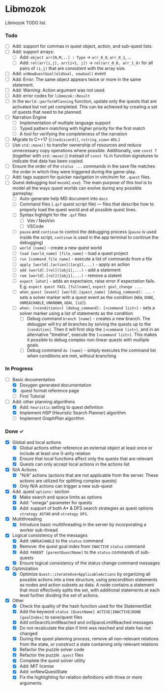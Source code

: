 # Libmozok

Libmozok TODO list.

### Todo

- [ ] Add: support for commas in quest object, action, and sub-quest lists.
- [ ] Add: support arrays:
    - [ ] Add: `object arr[N,M,..] : Type` -> `arr_0_0`, `arr_0_1`, ...
    - [ ] Add: `rel(arr[i,j], arr[i+1, j])` -> `rel(arr_0_0, arr_1_0)` for all pairs of `(i,j)` that are consistent with the array size.
- [ ] Add: `onNewQuestGoal(oldGoal, newGoal)` event
- [ ] Add: Error: The same object appears twice or more in the same statement.
- [ ] Add: Warning: Action argument was not used.
- [ ] Add: error codes for `libmozok::Result`
- [ ] In the `World::performPlanning` function, update only the quests that are activated but not yet completed. This can be achieved by creating a set of quests that need to be planned.
- [ ] Narration Engine
    - [ ] Implementation of multiple language support
    - [ ] Typed pattern matching with higher priority for the first match
    - [ ] A tool for verifying the completeness of the narration
- [ ] Migrate to C++17 (`[[nodiscard]]`, `<string_view>` etc.)
- [ ] Use `std::move()` to transfer ownership of resources and reduce unnecessary copy operations where possible. Additionally, use `const T` (together with `std::move()`) instead of `const T&` in function signatures to indicate that data has been copied.
- [ ] Ensure the order of the `status ...` commands in the save file matches the order in which they were triggered during the game-play.
- [ ] Add: tags support for quicker navigation in vim/nvim for `.quest` files.
- [ ] Quest debugging tool `mozok`(`.exe`). The main purpose of this tool is to model all the ways quest worlds can evolve during any possible gameplay:
    - [ ] Auto-generate help MD document into `docs`
    - [ ] Command files (`.qsf` quest script file) — files that describe how to properly load the quest world and all possible quest lines.
    - [ ] Syntax highlight for the `.qsf` files
        - [ ] Vim / NeoVim
        - [ ] VSCode
    - [ ] `pause` and `continue` to control the debugging process (`pause` is used inside the script, `continue` is used in the app terminal to continue the debugging)
    - [ ] `world [name]` - create a new quest world
    - [ ] `load [world_name] [file_name]` - load a quest project
    - [ ] `run [command_file_name]` - execute a list of commands from a file
    - [ ] `apply [world].[action]([arg1],...)` - apply an action
    - [ ] `add [world].[rel]([obj1],...)` - add a statement
    - [ ] `rem [world].[rel]([obj1],...)` - remove a statent
    - [ ] `expect [what]` - adds an expectaion, raise error if expectation fails. E.g. `expect quest FAIL [fullname]`, `expect goal_change ...`.
    - [ ] `when_quest [event] [world].[quest_name] [debug_command]: ...` - sets a solver marker with a quest event as the condition (`NEW`, `DONE`, `UNREACHABLE`, `UNKNOWN`, `GOAL [id]`).
    - [ ] `when: [<conditions>] [debug_command]: [<command list>]` - sets a solver marker using a list of statements as the condition
        - [ ] Debug command `branch [name]` - creates a new branch. The debugger will try all branches by solving the quests up to the `[condition]`. Then it will first skip the `[<command list>]`, and in an alternative "timeline", execute the `[<command list>]`. This makes it possible to debug complex non-linear quests with multiple goals.
        - [ ] Debug command `do [name]` - simply executes the command list when conditions are met, without branching

### In Progress

- [ ] Basic documentation
    - [x] Doxygen generated documentation
    - [x] .quest format reference page
    - [ ] First Tutorial
- [ ] Add: other planning algorithms
    - [x] Add: `heuristic` setting to quest definition
    - [x] Implement *HSP* (Heuristic Search Planner) algorithm
    - [ ] Implement *GraphPlan* algorithm

### Done ✓

- [x] Global and local actions
    - [x] Global actions either reference an external object at least once or include at least one 0-arity relation
    - [x] Ensure that local functions affect only the quests that are relevant
    - [x] Quests can only accept local actions in the actions list

- [x] N/A Actions
    - [x] "N/A" actions (actions that are not applicable from the server. These actions are utilized for splitting complex quests)
    - [x] Only N/A actions can trigger a new sub-quest

- [x] Add .quest `options:` section
    - [x] Make search and space limits as options
    - [x] Add: "omega" parameter for quests
    - [x] Add: support of both A* & DFS search strategies as quest options `strategy ASTAR` and `strategy DFS`.

- [x] Multithreading
    - [x] Introduce basic multithreading in the server by incorporating a worker sub-thread

- [x] Logical consistency of the messages
    - [x] Add: `UNREACHABLE` to the `status` command
    - [x] Remove: the quest goal index from `INACTIVE` `status` command
    - [x] Add: `PARENT [parentQuestName]` to the `status` commands of sub-quests
    - [x] Ensure logical consistency of the status change command messages

- [x] Optimization
    - [x] Optimize `Quest::iterateOverApplicableActions` by organizing all possible actions into a tree structure, using precondition statements as nodes and action subsets as data. A node contains a statement that most effectively splits the set, with additional statements at each level further dividing the set of actions.

- [x] Other
    - [x] Check the quality of the hash function used for the StatementSet
    - [x] Add the keyword `status [QuestName] ACTIVE|INACTIVE|DONE [goalIndex]` to save/quest files
    - [x] Add onSearchLimitReached and onSpaceLimitReached messages
    - [x] Do not recalculate the plan if limit was reached and state has not changed
    - [x] During the quest planning process, remove all non-relevant relations from the state, or construct a state containing only relevant relations
    - [x] Refactor the puzzle solver code
    - [x] Refactor the puzzle `.quest` files
    - [x] Complete the quest solver utility
    - [x] Add: MIT license
    - [x] Add: onNewQuestState
    - [x] Fix the highlighting for relation definitions with three or more arguments.
